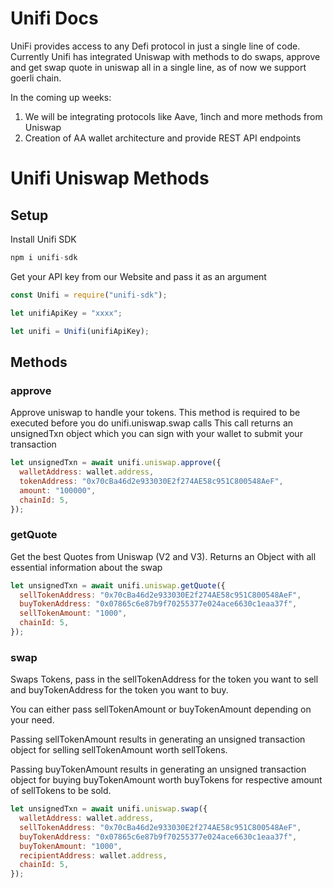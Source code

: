 # Unifi Docs

UniFi provides access to any Defi protocol in just a single line of code. Currently Unifi has integrated Uniswap with methods to do swaps, approve and get swap quote in uniswap all in a single line, as of now we support goerli chain.

In the coming up weeks:
1) We will be integrating protocols like Aave, 1inch and more methods from Uniswap
2) Creation of AA wallet architecture and provide REST API endpoints

# Unifi Uniswap Methods

## Setup

Install Unifi SDK
```js
npm i unifi-sdk
```
Get your API key from our Website and pass it as an argument
```js
const Unifi = require("unifi-sdk");

let unifiApiKey = "xxxx";

let unifi = Unifi(unifiApiKey);
```

## Methods

### approve
Approve uniswap to handle your tokens. This method is required to be executed before you do unifi.uniswap.swap calls
This call returns an unsignedTxn object which you can sign with your wallet to submit your transaction

```js
let unsignedTxn = await unifi.uniswap.approve({
  walletAddress: wallet.address,
  tokenAddress: "0x70cBa46d2e933030E2f274AE58c951C800548AeF",
  amount: "100000",
  chainId: 5,
});
```

### getQuote
Get the best Quotes from Uniswap (V2 and V3). Returns an Object with all essential information about the swap 
```js
let unsignedTxn = await unifi.uniswap.getQuote({
  sellTokenAddress: "0x70cBa46d2e933030E2f274AE58c951C800548AeF",
  buyTokenAddress: "0x07865c6e87b9f70255377e024ace6630c1eaa37f",
  sellTokenAmount: "1000",
  chainId: 5,
});
```

### swap
Swaps Tokens, pass in the sellTokenAddress for the token you want to sell and buyTokenAddress for the token you want to buy.

You can either pass sellTokenAmount or buyTokenAmount depending on your need.

Passing sellTokenAmount results in generating an unsigned transaction object for selling sellTokenAmount worth sellTokens.

Passing buyTokenAmount results in generating an unsigned transaction object for buying buyTokenAmount worth buyTokens for respective amount of sellTokens to be sold.
```js
let unsignedTxn = await unifi.uniswap.swap({
  walletAddress: wallet.address,
  sellTokenAddress: "0x70cBa46d2e933030E2f274AE58c951C800548AeF",
  buyTokenAddress: "0x07865c6e87b9f70255377e024ace6630c1eaa37f",
  buyTokenAmount: "1000",
  recipientAddress: wallet.address,
  chainId: 5,
});
```
